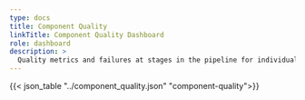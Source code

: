 ```yaml
---
type: docs
title: Component Quality
linkTitle: Component Quality Dashboard
role: dashboard
description: >
  Quality metrics and failures at stages in the pipeline for individual components
---
```


{{< json_table "../component_quality.json" "component-quality">}}